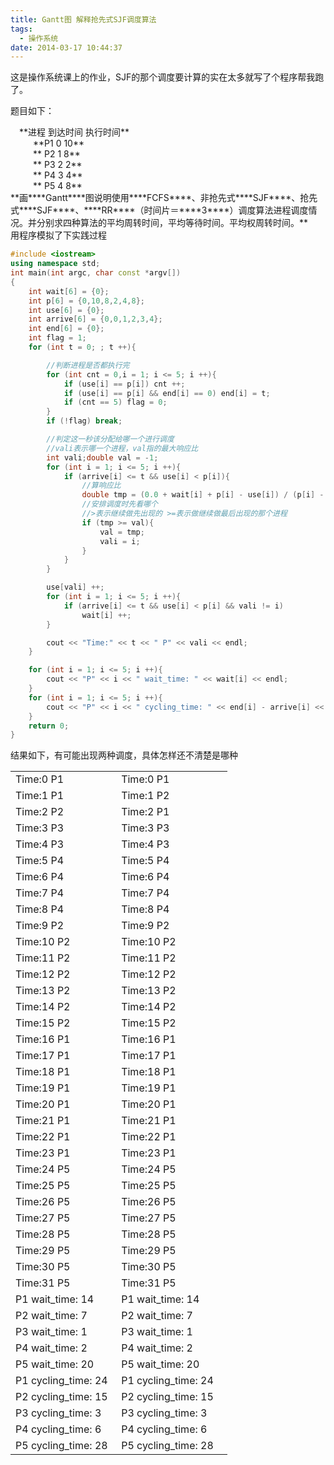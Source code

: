```yaml
---
title: Gantt图 解释抢先式SJF调度算法
tags:
  - 操作系统
date: 2014-03-17 10:44:37
---
```


这是操作系统课上的作业，SJF的那个调度要计算的实在太多就写了个程序帮我跑了。

题目如下：


<div align="left" style="margin-left: 10.5pt;">
	**进程         到达时间              执行时间**
</div>

<div align="left" style="margin-left: 27pt;">
	   **P1               0                    10**
</div>

<div align="left" style="margin-left: 27pt;">
	**   P2               1                     8**
</div>

<div align="left" style="margin-left: 27pt;">
	**   P3               2                     2**
</div>

<div align="left" style="margin-left: 27pt;">
	**   P4               3                     4**
</div>

<div align="left" style="margin-left: 27pt;">
	**   P5               4                     8**
</div>

<div align="left">
	**画****Gantt****图说明使用****FCFS****、非抢先式****SJF****、抢先式****SJF****、****RR****（时间片＝****3****）调度算法进程调度情况。并分别求四种算法的平均周转时间，平均等待时间。平均权周转时间。**
</div>

<div align="left">
	用程序模拟了下实践过程
</div>

```cpp
#include <iostream>
using namespace std;
int main(int argc, char const *argv[])
{
	int wait[6] = {0};
	int p[6] = {0,10,8,2,4,8};
	int use[6] = {0};
	int arrive[6] = {0,0,1,2,3,4};
	int end[6] = {0};
	int flag = 1;
	for (int t = 0; ; t ++){

		//判断进程是否都执行完
		for (int cnt = 0,i = 1; i <= 5; i ++){
			if (use[i] == p[i]) cnt ++;
			if (use[i] == p[i] && end[i] == 0) end[i] = t;
			if (cnt == 5) flag = 0;
		}
		if (!flag) break;

		//判定这一秒该分配给哪一个进行调度
		//vali表示哪一个进程，val指的最大响应比
		int vali;double val = -1;
		for (int i = 1; i <= 5; i ++){
			if (arrive[i] <= t && use[i] < p[i]){
				//算响应比
				double tmp = (0.0 + wait[i] + p[i] - use[i]) / (p[i] - use[i]);
				//安排调度时先看哪个
				//>表示继续做先出现的 >=表示做继续做最后出现的那个进程
				if (tmp >= val){
					val = tmp;
					vali = i;
				}
			}	
		}

		use[vali] ++;
		for (int i = 1; i <= 5; i ++){
			if (arrive[i] <= t && use[i] < p[i] && vali != i)
				wait[i] ++;
		}

		cout << "Time:" << t << " P" << vali << endl;  
	}

	for (int i = 1; i <= 5; i ++){
		cout << "P" << i << " wait_time: " << wait[i] << endl;
	}
	for (int i = 1; i <= 5; i ++){
		cout << "P" << i << " cycling_time: " << end[i] - arrive[i] << endl;
	}
	return 0;
}
```


结果如下，有可能出现两种调度，具体怎样还不清楚是哪种

<table border="0" cellpadding="0" cellspacing="0" style="width:347px;" width="347">
	<colgroup>
		<col />
		<col />
	</colgroup>
	<tbody>
		<tr height="19">
			<td height="19" style="height:19px;width:168px;">
				Time:0 P1
			</td>
			<td style="width:179px;">
				Time:0 P1
			</td>
		</tr>
		<tr height="18">
			<td height="18" style="height:18px;">
				Time:1 P1
			</td>
			<td>
				Time:1 P2
			</td>
		</tr>
		<tr height="18">
			<td height="18" style="height:18px;">
				Time:2 P2
			</td>
			<td>
				Time:2 P1
			</td>
		</tr>
		<tr height="18">
			<td height="18" style="height:18px;">
				Time:3 P3
			</td>
			<td>
				Time:3 P3
			</td>
		</tr>
		<tr height="19">
			<td height="19" style="height:19px;">
				Time:4 P3
			</td>
			<td>
				Time:4 P3
			</td>
		</tr>
		<tr height="19">
			<td height="19" style="height:19px;">
				Time:5 P4
			</td>
			<td>
				Time:5 P4
			</td>
		</tr>
		<tr height="19">
			<td height="19" style="height:19px;">
				Time:6 P4
			</td>
			<td>
				Time:6 P4
			</td>
		</tr>
		<tr height="19">
			<td height="19" style="height:19px;">
				Time:7 P4
			</td>
			<td>
				Time:7 P4
			</td>
		</tr>
		<tr height="19">
			<td height="19" style="height:19px;">
				Time:8 P4
			</td>
			<td>
				Time:8 P4
			</td>
		</tr>
		<tr height="19">
			<td height="19" style="height:19px;">
				Time:9 P2
			</td>
			<td>
				Time:9 P2
			</td>
		</tr>
		<tr height="19">
			<td height="19" style="height:19px;">
				Time:10 P2
			</td>
			<td>
				Time:10 P2
			</td>
		</tr>
		<tr height="19">
			<td height="19" style="height:19px;">
				Time:11 P2
			</td>
			<td>
				Time:11 P2
			</td>
		</tr>
		<tr height="19">
			<td height="19" style="height:19px;">
				Time:12 P2
			</td>
			<td>
				Time:12 P2
			</td>
		</tr>
		<tr height="19">
			<td height="19" style="height:19px;">
				Time:13 P2
			</td>
			<td>
				Time:13 P2
			</td>
		</tr>
		<tr height="19">
			<td height="19" style="height:19px;">
				Time:14 P2
			</td>
			<td>
				Time:14 P2
			</td>
		</tr>
		<tr height="19">
			<td height="19" style="height:19px;">
				Time:15 P2
			</td>
			<td>
				Time:15 P2
			</td>
		</tr>
		<tr height="18">
			<td height="18" style="height:18px;">
				Time:16 P1
			</td>
			<td>
				Time:16 P1
			</td>
		</tr>
		<tr height="18">
			<td height="18" style="height:18px;">
				Time:17 P1
			</td>
			<td>
				Time:17 P1
			</td>
		</tr>
		<tr height="18">
			<td height="18" style="height:18px;">
				Time:18 P1
			</td>
			<td>
				Time:18 P1
			</td>
		</tr>
		<tr height="18">
			<td height="18" style="height:18px;">
				Time:19 P1
			</td>
			<td>
				Time:19 P1
			</td>
		</tr>
		<tr height="18">
			<td height="18" style="height:18px;">
				Time:20 P1
			</td>
			<td>
				Time:20 P1
			</td>
		</tr>
		<tr height="18">
			<td height="18" style="height:18px;">
				Time:21 P1
			</td>
			<td>
				Time:21 P1
			</td>
		</tr>
		<tr height="18">
			<td height="18" style="height:18px;">
				Time:22 P1
			</td>
			<td>
				Time:22 P1
			</td>
		</tr>
		<tr height="18">
			<td height="18" style="height:18px;">
				Time:23 P1
			</td>
			<td>
				Time:23 P1
			</td>
		</tr>
		<tr height="18">
			<td height="18" style="height:18px;">
				Time:24 P5
			</td>
			<td>
				Time:24 P5
			</td>
		</tr>
		<tr height="18">
			<td height="18" style="height:18px;">
				Time:25 P5
			</td>
			<td>
				Time:25 P5
			</td>
		</tr>
		<tr height="18">
			<td height="18" style="height:18px;">
				Time:26 P5
			</td>
			<td>
				Time:26 P5
			</td>
		</tr>
		<tr height="18">
			<td height="18" style="height:18px;">
				Time:27 P5
			</td>
			<td>
				Time:27 P5
			</td>
		</tr>
		<tr height="18">
			<td height="18" style="height:18px;">
				Time:28 P5
			</td>
			<td>
				Time:28 P5
			</td>
		</tr>
		<tr height="18">
			<td height="18" style="height:18px;">
				Time:29 P5
			</td>
			<td>
				Time:29 P5
			</td>
		</tr>
		<tr height="18">
			<td height="18" style="height:18px;">
				Time:30 P5
			</td>
			<td>
				Time:30 P5
			</td>
		</tr>
		<tr height="18">
			<td height="18" style="height:18px;">
				Time:31 P5
			</td>
			<td>
				Time:31 P5
			</td>
		</tr>
		<tr height="18">
			<td height="18" style="height:18px;">
				P1 wait_time: 14
			</td>
			<td>
				P1 wait_time: 14
			</td>
		</tr>
		<tr height="18">
			<td height="18" style="height:18px;">
				P2 wait_time: 7
			</td>
			<td>
				P2 wait_time: 7
			</td>
		</tr>
		<tr height="18">
			<td height="18" style="height:18px;">
				P3 wait_time: 1
			</td>
			<td>
				P3 wait_time: 1
			</td>
		</tr>
		<tr height="18">
			<td height="18" style="height:18px;">
				P4 wait_time: 2
			</td>
			<td>
				P4 wait_time: 2
			</td>
		</tr>
		<tr height="18">
			<td height="18" style="height:18px;">
				P5 wait_time: 20
			</td>
			<td>
				P5 wait_time: 20
			</td>
		</tr>
		<tr height="18">
			<td height="18" style="height:18px;">
				P1 cycling_time: 24
			</td>
			<td>
				P1 cycling_time: 24
			</td>
		</tr>
		<tr height="18">
			<td height="18" style="height:18px;">
				P2 cycling_time: 15
			</td>
			<td>
				P2 cycling_time: 15
			</td>
		</tr>
		<tr height="18">
			<td height="18" style="height:18px;">
				P3 cycling_time: 3
			</td>
			<td>
				P3 cycling_time: 3
			</td>
		</tr>
		<tr height="18">
			<td height="18" style="height:18px;">
				P4 cycling_time: 6
			</td>
			<td>
				P4 cycling_time: 6
			</td>
		</tr>
		<tr height="18">
			<td height="18" style="height:18px;">
				P5 cycling_time: 28
			</td>
			<td>
				P5 cycling_time: 28
			</td>
		</tr>
	</tbody>
</table>

	 

	 

	 